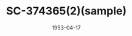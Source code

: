 ---
reference_code: 1
date: 1953-04-17
draft: false
level_of_description: 한국전쟁 /1.포로
media_type: photo
title: SC-374365(2)(sample)
description: Dressed in winter clothes lined People's Army, the People's Army soldiers and prisoners of reinforcements. It was not easy for the UN forces to distinguish between them at the camp.
weight: 10

modified_at: 2021-07-13T04:35:03Z
created_at: 2021-06-02T04:35:03Z
link: https://www.youtube.com/embed/E_twoRhPk3M?start=250
components:
  - "/items/한국전쟁/1.포로/RG-111-ADC-8191.png"

tags:
  - CCWPS오픈기념
creators:
subjects: 
  - 포획
sources: 
  - NARA
venues: 
  - 거제도
  - 영등포
  - 원주

public_access_status: true
copyright_status: true
---